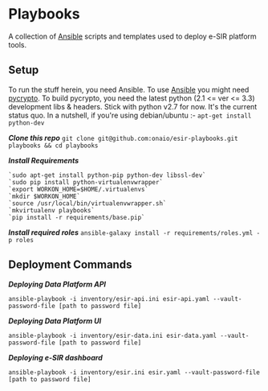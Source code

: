 # Playbooks
A collection of [Ansible][1] scripts and templates used to deploy e-SIR platform tools.


## Setup
To run the stuff herein, you need Ansible. To use [Ansible][1] you might need [pycrypto][2].
To build pycrypto, you need the latest python (2.1 <= ver <= 3.3) development libs & headers.
Stick with python v2.7 for now. It's the current status quo.
In a nutshell, if you're using debian/ubuntu :- `apt-get install python-dev`

***Clone this repo***
`git clone git@github.com:onaio/esir-playbooks.git playbooks && cd playbooks`

***Install Requirements***

    `sudo apt-get install python-pip python-dev libssl-dev`
    `sudo pip install python-virtualenvwrapper`
    `export WORKON_HOME=$HOME/.virtualenvs`
    `mkdir $WORKON_HOME`
    `source /usr/local/bin/virtualenvwrapper.sh`
    `mkvirtualenv playbooks`
    `pip install -r requirements/base.pip`

***Install required roles***
`ansible-galaxy install -r requirements/roles.yml -p roles`

##  Deployment Commands

***Deploying Data Platform API***

`ansible-playbook -i inventory/esir-api.ini esir-api.yaml --vault-password-file [path to password file]`

***Deploying Data Platform UI***

`ansible-playbook -i inventory/esir-data.ini esir-data.yaml --vault-password-file [path to password file]`

***Deploying e-SIR dashboard***

`ansible-playbook -i inventory/esir.ini esir.yaml --vault-password-file [path to password file]`


[1]: http://www.ansible.com
[2]: https://pypi.python.org/pypi/pycrypto
